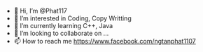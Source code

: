 - 👋 Hi, I’m @Phat117
- 👀 I’m interested in Coding, Copy Writting
- 🌱 I’m currently learning C++, Java
- 💞️ I’m looking to collaborate on ...
- 📫 How to reach me https://www.facebook.com/ngtanphat1107

<!---
Phat117/Phat117 is a ✨ special ✨ repository because its `README.md` (this file) appears on your GitHub profile.
You can click the Preview link to take a look at your changes.
--->
